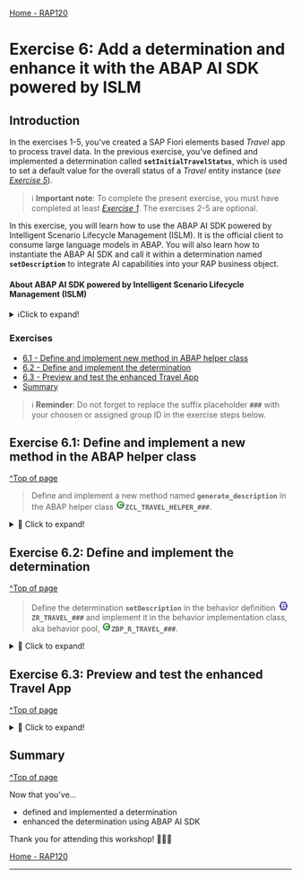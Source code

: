 [Home - RAP120](../../README.md)

# Exercise 6: Add a determination and enhance it with the ABAP AI SDK powered by ISLM

## Introduction

In the exercises 1-5, you've created a SAP Fiori elements based _Travel_ app to process travel data. In the previous exercise, you've defined and implemented a determination called **`setInitialTravelStatus`**, which is used to set a default value for the overall status of a _Travel_ entity instance (_see [Exercise 5](../ex05/README.md)_).  
> ℹ️ **Important note**: To complete the present exercise, you must have completed at least _[Exercise 1](../ex01/README.md)_. The exercises 2-5 are optional.

In this exercise, you will learn how to use the ABAP AI SDK powered by Intelligent Scenario Lifecycle Management (ISLM). It is the official client to consume large language models in ABAP. You will also learn how to instantiate the ABAP AI SDK and call it within a determination named **`setDescription`** to integrate AI capabilities into your RAP business object.

#### About ABAP AI SDK powered by Intelligent Scenario Lifecycle Management (ISLM)
<details>
  <summary>ℹ️Click to expand!</summary>

  ABAP AI SDK powered by Intelligent Scenario Lifecycle Management (ISLM) is an ABAP re-use library that supports you to interact with large language models (LLMs) hosted on the generative AI hub in SAP AI Core. With the ABAP AI SDK, you can build your own AI-based features in ABAP.

  As an ABAP developer, you can access large language models from within your ABAP system. The ABAP AI SDK powered by ISLM is designed to standardize and ease the access to large language models and provide convenient features for ABAP developers. The ISLM and ABAP AI SDK integration offers a unified solution for business and technical use cases, facilitating prompt execution within the context of business applications.
    
  ABAP AI SDK powered by ISLM is the official client to consume large language models in ABAP. 

  > ℹ️ Curious to learn more about ABAP AI SDK powered by ISLM?   
  Check out the [Developing your own AI-enabled applications | SAP Help Portal](https://help.sap.com/docs/abap-ai/generative-ai-in-abap-cloud/developing-your-own-ai-enabled-applications?locale=en-US) or the Devtoberfest 2024 session [Integrating Generative AI in SAP S/4HANA with ISLM](https://www.youtube.com/watch?v=SezO4_HTHfQ)

 </details>

### Exercises

- [6.1 - Define and implement new method in ABAP helper class](#exercise-61-define-and-implement-a-new-method-in-the-abap-helper-class)
- [6.2 - Define and implement the determination](#exercise-62-define-and-implement-the-determination)
- [6.3 - Preview and test the enhanced Travel App](#exercise-63-preview-and-test-the-enhanced-travel-app)
- [Summary](#summary)  

> ℹ️ **Reminder**: Do not forget to replace the suffix placeholder **`###`** with your choosen or assigned group ID in the exercise steps below. 

## Exercise 6.1: Define and implement a new method in the ABAP helper class
[^Top of page](#Introduction)

>  Define and implement a new method named **`generate_description`** in the ABAP helper class ![class](images/adt_class.png)**`ZCL_TRAVEL_HELPER_###`**.

 <details>
  <summary>🔵 Click to expand!</summary>

  1. Go to the ABAP class ![class](images/adt_class.png)**`ZCL_TRAVEL_HELPER_###`** and define the **`generate_description`** method 

     ```ABAP
       METHODS: generate_description IMPORTING iv_city TYPE /dmo/city RETURNING VALUE(rv_description) TYPE /dmo/description
     ```

  2. Replace the implementation of the method **`generate_description`** with the source code provided below.

      > ⚠️⚠️ **Please note**: the **`islm_scenario`** parameter will be provided by the instructor ⚠️⚠️

     ```ABAP
           METHOD generate_description.

           TRY.
             FINAL(api) = cl_aic_islm_compl_api_factory=>get( )->create_instance( islm_scenario = '<ISLM Scenario will be provided by the instructor>' ).
           CATCH cx_aic_api_factory INTO DATA(lx_api).
            rv_description = ''.
           ENDTRY.

           TRY.
             DATA(messages) = api->create_message_container( ).
             messages->set_system_role( 'You are a travel agent expert' ).
             messages->add_user_message( 'Generate a travel description for ' && iv_city && '.It should be less than 100 characters' ).
             rv_description = api->execute_for_messages( messages )->get_completion( ).
           CATCH cx_aic_completion_api INTO DATA(lx_completion).
             rv_description = ''.
           ENDTRY.

         ENDMETHOD.
     ```

     The complete updated source code in the class should now look like this:   

     ```ABAP
         CLASS zcl_travel_helper_### DEFINITION
         PUBLIC
         FINAL
         CREATE PUBLIC .

         PUBLIC SECTION.
           METHODS: validate_customer IMPORTING iv_customer_id TYPE /dmo/customer_id RETURNING VALUE(rv_exists) TYPE abap_bool.
           METHODS: get_booking_status IMPORTING iv_status TYPE /dmo/booking_status_text RETURNING VALUE(rv_status) TYPE /dmo/booking_status.
           METHODS: generate_description RETURNING VALUE(rv_description) TYPE string.
         PROTECTED SECTION.
         PRIVATE SECTION.
       ENDCLASS.


       CLASS zcl_travel_helper_### IMPLEMENTATION. 

         METHOD validate_customer.
           rv_exists = abap_false.
           SELECT FROM /dmo/customer FIELDS customer_id
               WHERE customer_id = @iv_customer_id
           INTO TABLE @DATA(customers).

           IF customers IS NOT INITIAL.
             rv_exists = abap_true.
           ENDIF.
         ENDMETHOD.

         METHOD get_booking_status.
           CASE iv_status.
             WHEN 'Booked'.
               rv_status = 'B'.
             WHEN 'New'.
               rv_status = 'N'.
             WHEN 'Cancelled'.
               rv_status = 'X'.
           ENDCASE.
         ENDMETHOD.

         METHOD generate_description.
           "This method will be called in the determination setDescription
           TRY.
             FINAL(api) = cl_aic_islm_compl_api_factory=>get( )->create_instance( islm_scenario = '<ISLM Scenario will be provided by the instructor>' ).
           CATCH cx_aic_api_factory INTO DATA(lx_api).
            rv_description = ''.
           ENDTRY.

           TRY.
             DATA(messages) = api->create_message_container( ).
             messages->set_system_role( 'You are a travel agent expert' ).
             messages->add_user_message( 'Generate a travel description for ' && iv_city && '.It should be less than 100 characters' ).
             rv_description = api->execute_for_messages( messages )->get_completion( ).
           CATCH cx_aic_completion_api INTO DATA(lx_completion).
             rv_description = ''.
           ENDTRY.
         ENDMETHOD.

       ENDCLASS.
     ```
  4.  Save![save icon](images/adt_save.png) and activate![activate icon](images/adt_activate.png) the changes.

</details>


## Exercise 6.2: Define and implement the determination
[^Top of page](#Introduction)

> Define the determination **`setDescription`** in the behavior definition ![behaviordefinition](images/adt_bdef.png)**`ZR_TRAVEL_###`** and implement it in the behavior implementation class, aka behavior pool, ![class](images/adt_class.png)**`ZBP_R_TRAVEL_###`**.  

 <details>
  <summary>🔵 Click to expand!</summary>

  1. Go to the behavior definiton ![bdef icon](images/adt_bdef.png)**`ZR_TRAVEL_###`**  
  
  Add the **`Destination`** as mandatory field:

    ```BDL 
    field ( mandatory : create )
      TravelId,
      Destination;
    ```  

  Then, define the following determination:

     ```BDL 
      determination setDescription on modify { create; }
     ```
 
  2. Save![save icon](images/adt_save.png) and activate![activate icon](images/adt_activate.png) the changes in ![bdef icon](images/adt_bdef.png)**`ZR_TRAVEL_###`**.
 
  3. Declare the required method in behavior implementation class [](images/adt_class.png) **`ZBP_R_TRAVEL_###`** using ADT Quick Fix (**Ctrl + 1**).
 
  4. Save![save icon](images/adt_save.png) and activate![activate icon](images/adt_activate.png) the changes in ![class icon](images/adt_class.png)**`ZBP_R_TRAVEL_###`**. 
 
  5. Please complete the **`setDescription`** implementation by incorporating the code provided below.

     Don't forget to replace the suffix placeholder **`###`** with your chosen or assigned group ID/suffix.

     ```ABAP
       METHOD setDescription.

         DATA(lo_travel_helper) = NEW zcl_travel_helper_###(  ).

         READ ENTITIES OF ZR_TRAVEL_### IN LOCAL MODE
         ENTITY Travel
           FIELDS ( Description ) WITH CORRESPONDING #( keys )
           RESULT DATA(lt_travel).

         DELETE lt_travel WHERE Description IS NOT INITIAL.
         CHECK lt_travel IS NOT INITIAL.

         MODIFY ENTITIES OF ZR_TRAVEL_### IN LOCAL MODE
           ENTITY Travel
             UPDATE FIELDS ( Description )
             WITH VALUE #( FOR key IN lt_travel ( %tky   = key-%tky
                                                  Description = lo_travel_helper->generate_description(  key-Destination )  ) )
           REPORTED DATA(update_reported).

         reported = CORRESPONDING #( DEEP update_reported ).
       ENDMETHOD.
     ```

     The complete updated source code in the class should look like this: 

     ```ABAP
       CLASS LHC_ZR_TRAVEL_### DEFINITION INHERITING FROM CL_ABAP_BEHAVIOR_HANDLER.
         PRIVATE SECTION.
           METHODS:
             GET_GLOBAL_AUTHORIZATIONS FOR GLOBAL AUTHORIZATION
               IMPORTING
                 REQUEST requested_authorizations FOR Travel
               RESULT result,
             validateCustomer FOR VALIDATE ON SAVE
                   IMPORTING keys FOR Travel~validateCustomer,
             setInitialTravelStatus FOR DETERMINE ON MODIFY
                   IMPORTING keys FOR Travel~setInitialTravelStatus,
             setDescription FOR DETERMINE ON MODIFY
                   IMPORTING keys FOR Travel~setDescription.
       ENDCLASS.

       CLASS LHC_ZR_TRAVEL_### IMPLEMENTATION.
         METHOD GET_GLOBAL_AUTHORIZATIONS.
         ENDMETHOD.

         METHOD validateCustomer.
           "ABAP EML to read the field CustomerId from CDS view ZR_TRAVEL_###
             READ ENTITIES OF ZR_TRAVEL_### IN LOCAL MODE
                 ENTITY Travel
                   FIELDS ( CustomerID )
                   WITH CORRESPONDING #( keys )
                 RESULT DATA(lt_travel).


               LOOP AT lt_travel INTO DATA(travel).
                 DATA(lo_travel_helper) = NEW zcl_travel_helper_###(  ).
                 DATA(customer_id) = travel-CustomerID.

                 IF customer_id IS INITIAL.
                     APPEND VALUE #( %tky = travel-%tky ) TO failed-travel.
                     APPEND VALUE #( %tky                = travel-%tky
                                     %state_area         = 'VALIDATE_CUSTOMER'
                                     %msg                = NEW /dmo/cm_flight_messages( textid   = /dmo/cm_flight_messages=>enter_customer_id
                                                                                       severity = if_abap_behv_message=>severity-error )
                                     %element-CustomerID = if_abap_behv=>mk-on
                                   ) TO reported-travel.


                 ELSEIF lo_travel_helper->validate_customer( customer_id ) = abap_false.

                 APPEND VALUE #( %tky = travel-%tky ) TO failed-travel.
                 APPEND VALUE #( %tky                = travel-%tky
                                 %state_area         = 'VALIDATE_CUSTOMER'
                                 %msg                = NEW /dmo/cm_flight_messages( textid      = /dmo/cm_flight_messages=>customer_unkown
                                                                                   customer_id = travel-CustomerId
                                                                                   severity    = if_abap_behv_message=>severity-error )
                                 %element-CustomerID = if_abap_behv=>mk-on
                                 ) TO reported-travel.
                 ENDIF.
               ENDLOOP.
         ENDMETHOD.

         METHOD setInitialTravelStatus.

           DATA(lo_travel_helper) = NEW zcl_travel_helper_###(  ).

           "1) ABAP EML to read the field Status from CDS view ZR_TRAVEL_###
           READ ENTITIES OF ZR_TRAVEL_### IN LOCAL MODE
             ENTITY Travel
               FIELDS ( Status ) WITH CORRESPONDING #( keys )
               RESULT DATA(lt_travel).

           "2) If Status is already set, do nothing, i.e. remove such instances
           DELETE lt_travel WHERE Status IS NOT INITIAL.
           CHECK lt_travel IS NOT INITIAL.

           "3) ABAP EML to update the field Status in CDS view ZR_TRAVEL_###. Use variable update_reported
           MODIFY ENTITIES OF ZR_TRAVEL_### IN LOCAL MODE
             ENTITY Travel
               UPDATE FIELDS ( Status )
               WITH VALUE #( FOR key IN lt_travel ( %tky   = key-%tky
                                                   Status = lo_travel_helper->get_booking_status( 'New' )  ) )
             REPORTED DATA(update_reported).

           "4) Set the changing parameter reported
           reported = CORRESPONDING #( DEEP update_reported ).

         ENDMETHOD.

         METHOD setDescription.

           DATA(lo_travel_helper) = NEW zcl_travel_helper_###(  ).

           READ ENTITIES OF ZR_TRAVEL_### IN LOCAL MODE
           ENTITY Travel
             FIELDS ( Description ) WITH CORRESPONDING #( keys )
             RESULT DATA(lt_travel).

           DELETE lt_travel WHERE Description IS NOT INITIAL.
           CHECK lt_travel IS NOT INITIAL.

           MODIFY ENTITIES OF ZR_TRAVEL_### IN LOCAL MODE
             ENTITY Travel
               UPDATE FIELDS ( Description )
               WITH VALUE #( FOR key IN lt_travel ( %tky   = key-%tky
                                                   Description = lo_travel_helper->generate_description( key-Destination )  ) )
             REPORTED DATA(update_reported).

           reported = CORRESPONDING #( DEEP update_reported ).
         ENDMETHOD.

       ENDCLASS.
     ```

  6. Save![save icon](images/adt_save.png) and activate![activate icon](images/adt_activate.png) the changes in ![class icon](images/adt_class.png)**`ZBP_R_TRAVEL_###`**.  

</details>


## Exercise 6.3: Preview and test the enhanced Travel App
[^Top of page](#Introduction)
<details>
  <summary>🔵 Click to expand!</summary>

  1. Refresh your application in the browser using **F5** if the browser is still open   
    or go to your service binding ![service binding](images/adt_srvb.png)**`ZUI_TRAVEL_###_04`** and start the Fiori elements App preview for the **`Travel`** entity set.
 
  2. Create a new _Travel_ instance. 
 
     The **`Description`** field should now be set automatically by the determination `setInitialTravelStatus` you've just implemented. It means that the initial description of the created entity should now be set coming from the LLM output through the ABAP AI SDK powered by ISLM. 
    
</details>


## Summary
[^Top of page](#Introduction)

Now that you've... 
- defined and implemented a determination
- enhanced the determination using ABAP AI SDK

Thank you for attending this workshop! 🎉🎉🎉

[Home - RAP120](../../README.md)

---
